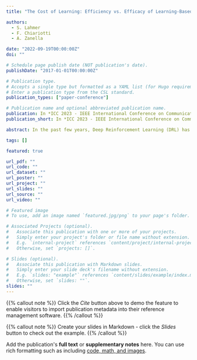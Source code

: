 ```yaml
---
title: "The Cost of Learning: Efficiency vs. Efficacy of Learning-Based RRM for 6G"

authors:
  - S. Lahmer
  - F. Chiariotti
  - A. Zanella

date: "2022-09-19T00:00:00Z"
doi: ""

# Schedule page publish date (NOT publication's date).
publishDate: "2017-01-01T00:00:00Z"

# Publication type.
# Accepts a single type but formatted as a YAML list (for Hugo requirements).
# Enter a publication type from the CSL standard.
publication_types: ["paper-conference"]

# Publication name and optional abbreviated publication name.
publication: In *ICC 2023 - IEEE International Conference on Communications*
publication_short: In *ICC 2023 - IEEE International Conference on Communications*

abstract: In the past few years, Deep Reinforcement Learning (DRL) has become a valuable solution to automatically learn efficient resource management strategies in complex networks. In many scenarios, the learning task is performed in the Cloud, while experience samples are generated directly by edge nodes or users. Therefore, the learning task involves some data exchange which, in turn, subtracts a certain amount of transmission resources from the system. This creates a friction between the need to speed up convergence towards an effective strategy, which requires the allocation of resources to transmit learning samples, and the need to maximize the amount of resources used for data plane communication, maximizing users' Quality of Service (QoS), which requires the learning process to be efficient, i.e., minimize its overhead. In this paper, we investigate this trade-off and propose a dynamic balancing strategy between the learning and data planes, which allows the centralized learning agent to quickly converge to an efficient resource allocation strategy, while minimizing the impact on QoS. Simulation results show that the proposed method outperforms static allocation methods, converging to the optimal policy (i.e., maximum efficacy and minimum overhead of the learning plane) in the long run.

tags: []

featured: true

url_pdf: ""
url_code: ""
url_dataset: ""
url_poster: ""
url_project: ""
url_slides: ""
url_source: ""
url_video: ""

# Featured image
# To use, add an image named `featured.jpg/png` to your page's folder.

# Associated Projects (optional).
#   Associate this publication with one or more of your projects.
#   Simply enter your project's folder or file name without extension.
#   E.g. `internal-project` references `content/project/internal-project/index.md`.
#   Otherwise, set `projects: []`.

# Slides (optional).
#   Associate this publication with Markdown slides.
#   Simply enter your slide deck's filename without extension.
#   E.g. `slides: "example"` references `content/slides/example/index.md`.
#   Otherwise, set `slides: ""`.
slides: ""
---
```


{{% callout note %}}
Click the _Cite_ button above to demo the feature to enable visitors to import publication metadata into their reference management software.
{{% /callout %}}

{{% callout note %}}
Create your slides in Markdown - click the _Slides_ button to check out the example.
{{% /callout %}}

Add the publication's **full text** or **supplementary notes** here. You can use rich formatting such as including [code, math, and images](https://docs.hugoblox.com/content/writing-markdown-latex/).
